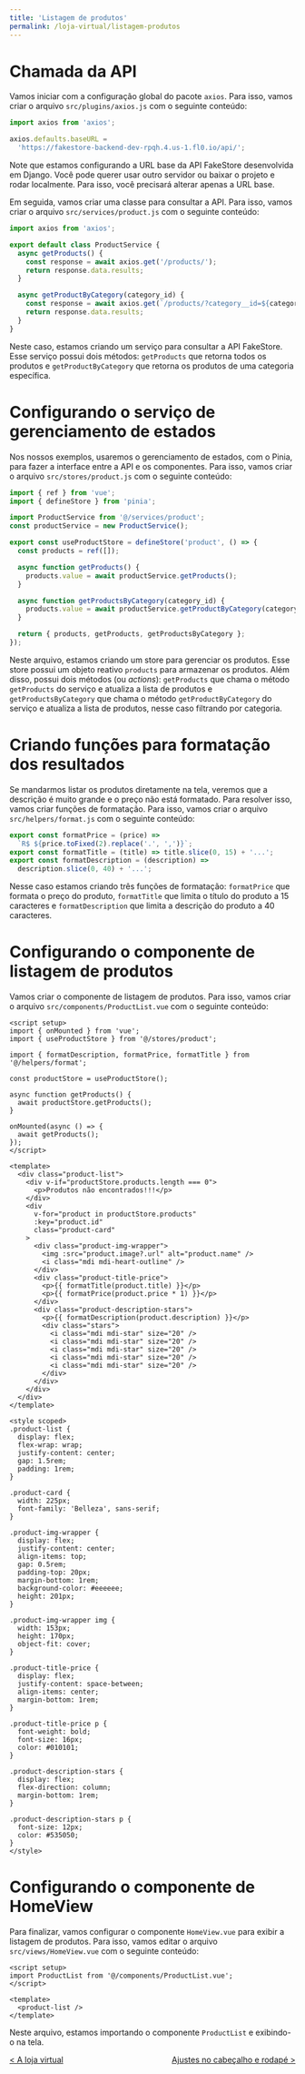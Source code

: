 ```yaml
---
title: 'Listagem de produtos'
permalink: /loja-virtual/listagem-produtos
---
```


# Chamada da API

Vamos iniciar com a configuração global do pacote `axios`. Para isso, vamos criar o arquivo `src/plugins/axios.js` com o seguinte conteúdo:

```javascript
import axios from 'axios';

axios.defaults.baseURL =
  'https://fakestore-backend-dev-rpqh.4.us-1.fl0.io/api/';
```

Note que estamos configurando a URL base da API FakeStore desenvolvida em Django. Você pode querer usar outro servidor ou baixar o projeto e rodar localmente. Para isso, você precisará alterar apenas a URL base.

Em seguida, vamos criar uma classe para consultar a API. Para isso, vamos criar o arquivo `src/services/product.js` com o seguinte conteúdo:

```javascript
import axios from 'axios';

export default class ProductService {
  async getProducts() {
    const response = await axios.get('/products/');
    return response.data.results;
  }

  async getProductByCategory(category_id) {
    const response = await axios.get(`/products/?category__id=${category_id}`);
    return response.data.results;
  }
}
```

Neste caso, estamos criando um serviço para consultar a API FakeStore. Esse serviço possui dois métodos: `getProducts` que retorna todos os produtos e `getProductByCategory` que retorna os produtos de uma categoria específica.

# Configurando o serviço de gerenciamento de estados

Nos nossos exemplos, usaremos o gerenciamento de estados, com o Pinia, para fazer a interface entre a API e os componentes. Para isso, vamos criar o arquivo `src/stores/product.js` com o seguinte conteúdo:

```javascript
import { ref } from 'vue';
import { defineStore } from 'pinia';

import ProductService from '@/services/product';
const productService = new ProductService();

export const useProductStore = defineStore('product', () => {
  const products = ref([]);

  async function getProducts() {
    products.value = await productService.getProducts();
  }

  async function getProductsByCategory(category_id) {
    products.value = await productService.getProductByCategory(category_id);
  }

  return { products, getProducts, getProductsByCategory };
});
```

Neste arquivo, estamos criando um store para gerenciar os produtos. Esse store possui um objeto reativo `products` para armazenar os produtos. Além disso, possui dois métodos (ou _actions_): `getProducts` que chama o método `getProducts` do serviço e atualiza a lista de produtos e `getProductsByCategory` que chama o método `getProductByCategory` do serviço e atualiza a lista de produtos, nesse caso filtrando por categoria.

# Criando funções para formatação dos resultados

Se mandarmos listar os produtos diretamente na tela, veremos que a descrição é muito grande e o preço não está formatado. Para resolver isso, vamos criar funções de formatação. Para isso, vamos criar o arquivo `src/helpers/format.js` com o seguinte conteúdo:

```javascript
export const formatPrice = (price) =>
  `R$ ${price.toFixed(2).replace('.', ',')}`;
export const formatTitle = (title) => title.slice(0, 15) + '...';
export const formatDescription = (description) =>
  description.slice(0, 40) + '...';
```

Nesse caso estamos criando três funções de formatação: `formatPrice` que formata o preço do produto, `formatTitle` que limita o título do produto a 15 caracteres e `formatDescription` que limita a descrição do produto a 40 caracteres.

# Configurando o componente de listagem de produtos

Vamos criar o componente de listagem de produtos. Para isso, vamos criar o arquivo `src/components/ProductList.vue` com o seguinte conteúdo:

```vue
<script setup>
import { onMounted } from 'vue';
import { useProductStore } from '@/stores/product';

import { formatDescription, formatPrice, formatTitle } from '@/helpers/format';

const productStore = useProductStore();

async function getProducts() {
  await productStore.getProducts();
}

onMounted(async () => {
  await getProducts();
});
</script>

<template>
  <div class="product-list">
    <div v-if="productStore.products.length === 0">
      <p>Produtos não encontrados!!!</p>
    </div>
    <div
      v-for="product in productStore.products"
      :key="product.id"
      class="product-card"
    >
      <div class="product-img-wrapper">
        <img :src="product.image?.url" alt="product.name" />
        <i class="mdi mdi-heart-outline" />
      </div>
      <div class="product-title-price">
        <p>{{ formatTitle(product.title) }}</p>
        <p>{{ formatPrice(product.price * 1) }}</p>
      </div>
      <div class="product-description-stars">
        <p>{{ formatDescription(product.description) }}</p>
        <div class="stars">
          <i class="mdi mdi-star" size="20" />
          <i class="mdi mdi-star" size="20" />
          <i class="mdi mdi-star" size="20" />
          <i class="mdi mdi-star" size="20" />
          <i class="mdi mdi-star" size="20" />
        </div>
      </div>
    </div>
  </div>
</template>

<style scoped>
.product-list {
  display: flex;
  flex-wrap: wrap;
  justify-content: center;
  gap: 1.5rem;
  padding: 1rem;
}

.product-card {
  width: 225px;
  font-family: 'Belleza', sans-serif;
}

.product-img-wrapper {
  display: flex;
  justify-content: center;
  align-items: top;
  gap: 0.5rem;
  padding-top: 20px;
  margin-bottom: 1rem;
  background-color: #eeeeee;
  height: 201px;
}

.product-img-wrapper img {
  width: 153px;
  height: 170px;
  object-fit: cover;
}

.product-title-price {
  display: flex;
  justify-content: space-between;
  align-items: center;
  margin-bottom: 1rem;
}

.product-title-price p {
  font-weight: bold;
  font-size: 16px;
  color: #010101;
}

.product-description-stars {
  display: flex;
  flex-direction: column;
  margin-bottom: 1rem;
}

.product-description-stars p {
  font-size: 12px;
  color: #535050;
}
</style>
```

# Configurando o componente de HomeView

Para finalizar, vamos configurar o componente `HomeView.vue` para exibir a listagem de produtos. Para isso, vamos editar o arquivo `src/views/HomeView.vue` com o seguinte conteúdo:

```vue
<script setup>
import ProductList from '@/components/ProductList.vue';
</script>

<template>
  <product-list />
</template>
```

Neste arquivo, estamos importando o componente `ProductList` e exibindo-o na tela.

<span style="display: flex; justify-content: space-between;"><span>[&lt; A loja virtual](. 'Voltar')</span><span>[Ajustes no cabeçalho e rodapé &gt;](cabecalho-rodape.html 'Próximo')</span></span>
